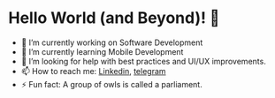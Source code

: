 # Hello World (and Beyond)! 🚀


- 🔭 I’m currently working on Software Development
- 🌱 I’m currently learning Mobile Development
- 🤔 I’m looking for help with best practices and UI/UX improvements.
- 📫 How to reach me: [Linkedin](https://linkedin.com/in/jeremecausing), [telegram](https://t.me/jeremejazz)
- ⚡ Fun fact: A group of owls is called a parliament.

<!--
**jeremejazz/jeremejazz** is a ✨ _special_ ✨ repository because its `README.md` (this file) appears on your GitHub profile.

Here are some ideas to get you started:

- 🔭 I’m currently working on ...
- 🌱 I’m currently learning ...
- 👯 I’m looking to collaborate on ...
- 🤔 I’m looking for help with ...
- 💬 Ask me about ...
- 📫 How to reach me: ...
- 😄 Pronouns: ...
- ⚡ Fun fact: ...
-->

